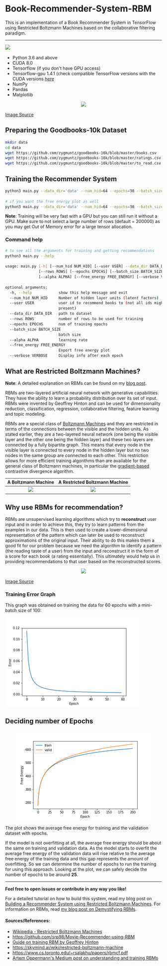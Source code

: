 # Book-Recommender-System-RBM
This is an implementation of a Book Recommender System in TensorFlow using Restricted Boltzmann Machines based on the collaborative filtering paradigm.

-----

<img src = "https://img.shields.io/badge/requirements-compatible-blue.svg">

- Python 3.6 and above
- CUDA 8.0
- Tensorflow (if you don't have GPU access)
- Tensorflow-gpu 1.4.1 (check compatible TensorFlow versions  with the CUDA versions [here](https://www.tensorflow.org/install/source#tested_source_configurations)
- NumPy
- Pandas
- Matplotlib

<center><img src = "https://cdn-images-1.medium.com/max/1600/1*cLusB9Kkfaf-EudwtX8ASQ.png" width = "350"></center>

[Image Source](https://cdn-images-1.medium.com/max/1600/1*cLusB9Kkfaf-EudwtX8ASQ.png)

## Preparing the Goodbooks-10k Dataset

```bash
mkdir data
cd data
wget https://github.com/zygmuntz/goodbooks-10k/blob/master/books.csv
wget https://github.com/zygmuntz/goodbooks-10k/blob/master/ratings.csv
wget https://github.com/zygmuntz/goodbooks-10k/blob/master/to_read.csv
```

## Training the Recommender System

```bash
python3 main.py --data_dir='data' --num_hid=64 --epochs=30 --batch_size=128

# if you want the free energy plot as well
python3 main.py --data_dir='data' --num_hid=64 --epochs=30 --batch_size=128 --free_energy=True
```
**Note**: Training will be very fast with a GPU but you can still run it without a GPU. Make sure to not select a large number of rows (default = 200000) as you may get Out of Memory error for a large tensor allocation.

### Command help
```bash
# to see all the arguments for training and getting recommendations
python3 main.py --help

usage: main.py [-h] [--num_hid NUM_HID] [--user USER] --data_dir DATA_DIR
               [--rows ROWS] [--epochs EPOCHS] [--batch_size BATCH_SIZE]
               [--alpha ALPHA] [--free_energy FREE_ENERGY] [--verbose VERBOSE]

optional arguments:
  -h, --help            show this help message and exit
  --num_hid NUM_HID     Number of hidden layer units (latent factors)
  --user USER           user id to recommend books to (not all ids might be
                        present)
  --data_dir DATA_DIR   path to dataset
  --rows ROWS           number of rows to be used for training
  --epochs EPOCHS       num of training epochs
  --batch_size BATCH_SIZE
                        batch size
  --alpha ALPHA         learning rate
  --free_energy FREE_ENERGY
                        Export free energy plot
  --verbose VERBOSE     Display info after each epoch
```

## What are Restricted Boltzmann Machines?

**Note**: A detailed explanation on RBMs can be found on my [blog post](https://adityashrm21.github.io/Restricted-Boltzmann-Machines/).

RBMs are two-layered artificial neural network with generative capabilities. They have the ability to learn a probability distribution over its set of input. RBMs were invented by Geoffrey Hinton and can be used for dimensionality reduction, classification, regression, collaborative filtering, feature learning and topic modeling.

RBMs are a special class of [Boltzmann Machines](https://en.wikipedia.org/wiki/Boltzmann_machine) and they are restricted in terms of the connections between the visible and the hidden units. As stated earlier, they are a two-layered neural network (one being the visible layer and the other one being the hidden layer) and these two layers are connected by a fully bipartite graph. This means that every node in the visible layer is connected to every node in the hidden layer but no two nodes in the same group are connected to each other. This restriction allows for more efficient training algorithms than are available for the general class of Boltzmann machines, in particular the [gradient-based](https://en.wikipedia.org/wiki/Gradient_descent) contrastive divergence algorithm.


A Boltzmann Machine             |  A Restricted Boltzmann Machine
:-------------------------:|:-------------------------:
<img src = "https://upload.wikimedia.org/wikipedia/commons/7/7a/Boltzmannexamplev1.png" width = "300">  |  <img src = "https://upload.wikimedia.org/wikipedia/commons/thumb/e/e8/Restricted_Boltzmann_machine.svg/440px-Restricted_Boltzmann_machine.svg.png" width = "300">

## Why use RBMs for recommendation?

RBMs are unsupervised learning algorithms which try to **reconstruct** user input and in order to achieve this, they try to learn patterns from the examples in our data. This is then used to create a lower-dimensional representation of the pattern which can later be used to reconstruct approximations of the original input. Their ability to do this makes them a good fit for our problem because we need the algorithm to identify a pattern (the reading taste of a user) from the input and reconstruct it in the form of a score for each book (a rating essentially). This ultimately would help us in providing recommendations to that user based on the reconstructed scores.

<center><img src = "https://image.slidesharecdn.com/mlss2014xamatriain-140721124307-phpapp02/95/recommender-systems-machine-learning-summer-school-2014-cmu-72-638.jpg?cb=1405946863" width = "500"></center>

[Image Source](https://image.slidesharecdn.com/mlss2014xamatriain-140721124307-phpapp02/95/recommender-systems-machine-learning-summer-school-2014-cmu-72-638.jpg?cb=1405946863)

### Training Error Graph

This graph was obtained on training the data for 60 epochs with a mini-batch size of 100:

![error](imgs/error60.png)

## Deciding number of Epochs

<center><img src ="imgs/free_energy.png"></center>

The plot shows the average free energy for training and the validation dataset with epochs.

If the model is not overfitting at all, the average free energy should be about the same on training and validation data. As the model starts to overfit the average free energy of the validation data will rise relative to the average free energy of the training data and this gap represents the amount of overfitting. So we can determine the number of epochs to run the training for using this approach. Looking at the plot, we can safely decide the number of epochs to be around **25**.

-----

**Feel free to open issues or contribute in any way you like!**

For a detailed tutorial on how to build this system, read my blog post on [Building a Recommender System using Restricted Boltzmann Machines](https://adityashrm21.github.io/Book-Recommender-System-RBM/). For information on RBMs, read [my blog post on Demystifying RBMs](https://adityashrm21.github.io/Restricted-Boltzmann-Machines/).

#### Sources/References:
* [Wikipedia - Restricted Boltzmann Machines](https://en.wikipedia.org/wiki/Restricted_Boltzmann_machine)
*  https://github.com/srp98/Movie-Recommender-using-RBM
* [Guide on training RBM by Geoffrey Hinton](https://www.csrc.ac.cn/upload/file/20170703/1499052743888438.pdf)
* https://skymind.ai/wiki/restricted-boltzmann-machine
* https://www.cs.toronto.edu/~rsalakhu/papers/rbmcf.pdf
* [Artem Oppermann's Medium post on understanding and training RBMs]( https://towardsdatascience.com/deep-learning-meets-physics-restricted-boltzmann-machines-part-ii-4b159dce1ffb)
